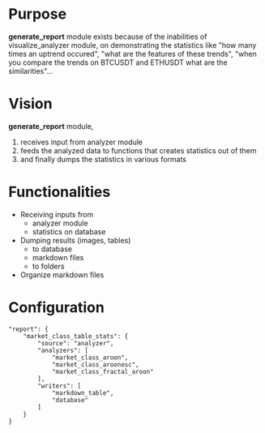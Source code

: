 # Purpose
**generate_report** module  exists because of the inabilities of visualize_analyzer module, on demonstrating the statistics like "how many times an uptrend occured", "what are the features of these trends", "when you compare the trends on BTCUSDT and ETHUSDT what are the similarities"...
# Vision
**generate_report** module, 
1. receives input from analyzer module
2. feeds the analyzed data to functions that creates statistics out of them
3. and finally dumps the statistics in various formats
# Functionalities
* Receiving inputs from
    * analyzer module
    * statistics on database
* Dumping results (images, tables)
    * to database
    * markdown files
    * to folders
* Organize markdown files

# Configuration

    "report": {
        "market_class_table_stats": {
            "source": "analyzer",
            "analyzers": [
                "market_class_aroon",
                "market_class_aroonosc",
                "market_class_fractal_aroon"
            ],
            "writers": [
                "markdown_table",
                "database"
            ]
        }
    }